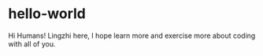 # hello-world

Hi Humans!
Lingzhi here, I hope learn more and exercise more about coding with all of you.
